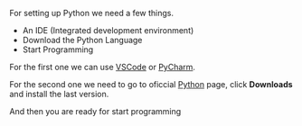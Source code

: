 For setting up Python we need a few things.
 - An IDE (Integrated development environment)
 - Download the Python Language
 - Start Programming

For the first one we can use [VSCode](https://code.visualstudio.com) or [PyCharm](https://www.jetbrains.com/es-es/pycharm/).

For the second one we need to go to oficcial [Python](https://www.python.org) page, click **Downloads** and install the last version.

And then you are ready for start programming
